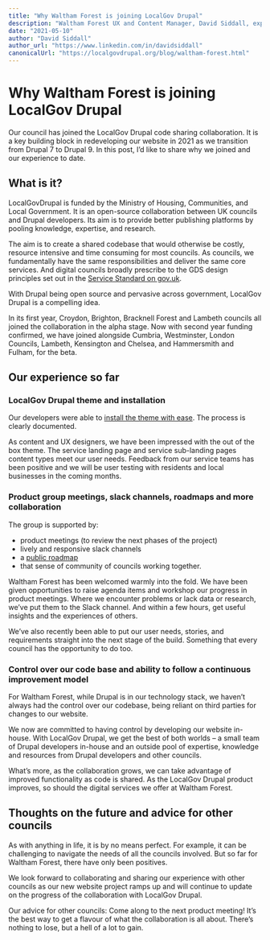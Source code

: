 ```yaml
---
title: "Why Waltham Forest is joining LocalGov Drupal"
description: "Waltham Forest UX and Content Manager, David Siddall, explains why they joined LocalGov Drupal and their experience to date."
date: "2021-05-10"
author: "David Siddall"
author_url: "https://www.linkedin.com/in/davidsiddall"
canonicalUrl: "https://localgovdrupal.org/blog/waltham-forest.html"
---
```


# Why Waltham Forest is joining LocalGov Drupal

Our council has joined the LocalGov Drupal code sharing collaboration. It is a key building block in redeveloping our website in 2021 as we transition from Drupal 7 to Drupal 9. In this post, I’d like to share why we joined and our experience to date.  
 
## What is it? 
 
LocalGovDrupal is funded by the Ministry of Housing, Communities, and Local Government. It is an open-source collaboration between UK councils and Drupal developers. Its aim is to provide better publishing platforms by pooling knowledge, expertise, and research.  
 
The aim is to create a shared codebase that would otherwise be costly, resource intensive and time consuming for most councils. As councils, we fundamentally have the same responsibilities and deliver the same core services. And digital councils broadly prescribe to the GDS design principles set out in the [Service Standard on gov.uk](https://www.gov.uk/service-manual/service-standard).   
 
With Drupal being open source and pervasive across government, LocalGov Drupal is a compelling idea. 
 
In its first year, Croydon, Brighton, Bracknell Forest and Lambeth councils all joined the collaboration in the alpha stage. Now with second year funding confirmed, we have joined alongside Cumbria, Westminster, London Councils, Lambeth, Kensington and Chelsea, and Hammersmith and Fulham, for the beta. 
 
## Our experience so far 
 
### LocalGov Drupal theme and installation 
 
Our developers were able to [install the theme with ease](https://localgovdrupal.org/getting-started/). The process is clearly documented.  

As content and UX designers, we have been impressed with the out of the box theme. The service landing page and service sub-landing pages content types meet our user needs. Feedback from our service teams has been positive and we will be user testing with residents and local businesses in the coming months. 
 
### Product group meetings, slack channels, roadmaps and more collaboration  
 
The group is supported by: 
 
* product meetings (to review the next phases of the project)  
* lively and responsive slack channels 
* a [public roadmap](https://trello.com/b/byzQv686/localgov-drupal-beta)
* that sense of community of councils working together. 
 
Waltham Forest has been welcomed warmly into the fold. We have been given opportunities to raise agenda items and workshop our progress in product meetings. Where we encounter problems or lack data or research, we’ve put them to the Slack channel. And within a few hours, get useful insights and the experiences of others. 
 
We’ve also recently been able to put our user needs, stories, and requirements straight into the next stage of the build. Something that every council has the opportunity to do too.
 
### Control over our code base and ability to follow a continuous improvement model 
 
For Waltham Forest, while Drupal is in our technology stack, we haven’t always had the control over our codebase, being reliant on third parties for changes to our website. 
 
We now are committed to having control by developing our website in-house.
With LocalGov Drupal, we get the best of both worlds – a small team of Drupal developers in-house and an outside pool of expertise, knowledge and resources from Drupal developers and other councils. 
 
What’s more, as the collaboration grows, we can take advantage of improved functionality as code is shared.  As the LocalGov Drupal product improves, so should the digital services we offer at Waltham Forest. 
 
## Thoughts on the future and advice for other councils 
 
As with anything in life, it is by no means perfect. For example, it can be challenging to navigate the needs of all the councils involved. But so far for Waltham Forest, there have only been positives. 
 
We look forward to collaborating and sharing our experience with other councils as our new website project ramps up and will continue to update on the progress of the collaboration with LocalGov Drupal. 
 
Our advice for other councils: Come along to the next product meeting! It’s the best way to get a flavour of what the collaboration is all about. There’s nothing to lose, but a hell of a lot to gain. 
